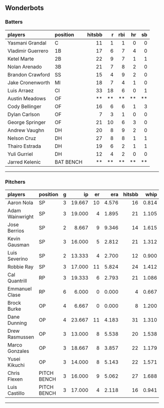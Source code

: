 ## Wonderbots

### Batters

 
|players           |position  | hitsbb|  r| rbi| hr| sb| 
|:-----------------|:---------|------:|--:|---:|--:|--:| 
|Yasmani Grandal   |C         |     11|  1|   1|  0|  0| 
|Vladimir Guerrero |1B        |     17|  6|   7|  4|  0| 
|Ketel Marte       |2B        |     22|  9|   7|  1|  1| 
|Nolan Arenado     |3B        |     21|  7|   8|  2|  0| 
|Brandon Crawford  |SS        |     15|  4|   9|  2|  0| 
|Jake Cronenworth  |MI        |     18|  7|   4|  1|  0| 
|Luis Arraez       |CI        |     33| 18|   6|  0|  1| 
|Austin Meadows    |OF        |     **| **|  **| **| **| 
|Cody Bellinger    |OF        |     16|  6|   6|  1|  3| 
|Dylan Carlson     |OF        |      7|  3|   1|  0|  0| 
|George Springer   |OF        |     21| 10|   6|  3|  0| 
|Andrew Vaughn     |DH        |     20|  8|   9|  2|  0| 
|Nelson Cruz       |DH        |     27|  8|   8|  1|  1| 
|Thairo Estrada    |DH        |     19|  6|   2|  1|  1| 
|Yuli Gurriel      |DH        |     12|  4|   2|  0|  0| 
|Jarred Kelenic    |BAT BENCH |     **| **|  **| **| **| 


* * *

### Pitchers

 
|players         |position    |  g|     ip| er|   era| hitsbb|  whip| so|  w| sv| 
|:---------------|:-----------|--:|------:|--:|-----:|------:|-----:|--:|--:|--:| 
|Aaron Nola      |SP          |  3| 19.667| 10| 4.576|     16| 0.814| 24|  2|  0| 
|Adam Wainwright |SP          |  3| 19.000|  4| 1.895|     21| 1.105| 15|  1|  0| 
|Jose Berrios    |SP          |  2|  8.667|  9| 9.346|     14| 1.615|  8|  0|  0| 
|Kevin Gausman   |SP          |  3| 16.000|  5| 2.812|     21| 1.312| 16|  2|  0| 
|Luis Severino   |SP          |  2| 13.333|  4| 2.700|     12| 0.900| 13|  0|  0| 
|Robbie Ray      |SP          |  3| 17.000| 11| 5.824|     24| 1.412| 24|  0|  0| 
|Cal Quantrill   |RP          |  3| 19.333|  6| 2.793|     21| 1.086| 13|  1|  0| 
|Emmanuel Clase  |RP          |  6|  6.000|  0| 0.000|      4| 0.667|  9|  0|  1| 
|Brock Burke     |OP          |  4|  6.667|  0| 0.000|      8| 1.200|  3|  0|  0| 
|Dane Dunning    |OP          |  4| 23.667| 11| 4.183|     31| 1.310| 26|  0|  0| 
|Drew Rasmussen  |OP          |  3| 13.000|  8| 5.538|     20| 1.538| 17|  2|  0| 
|Marco Gonzales  |OP          |  3| 18.667|  8| 3.857|     22| 1.179|  7|  2|  0| 
|Yusei Kikuchi   |OP          |  3| 14.000|  8| 5.143|     22| 1.571| 17|  0|  0| 
|Chris Flexen    |PITCH BENCH |  3| 16.000|  9| 5.062|     27| 1.688| 11|  1|  0| 
|Luis Castillo   |PITCH BENCH |  3| 17.000|  4| 2.118|     16| 0.941| 21|  2|  0| 


* * *


